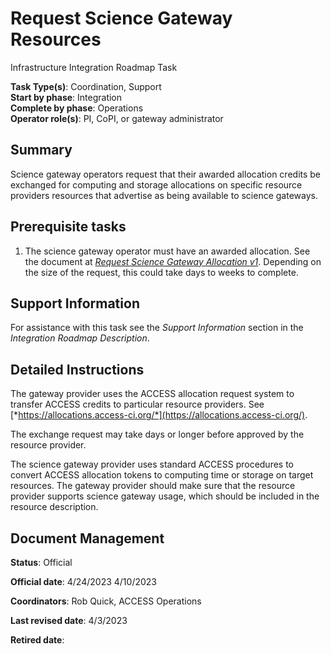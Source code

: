 # Request Science Gateway Resources

Infrastructure Integration Roadmap Task

**Task Type(s)**: Coordination, Support  
**Start by phase**: Integration  
**Complete by phase**: Operations  
**Operator role(s)**: PI, CoPI, or gateway administrator

## Summary

Science gateway operators request that their awarded allocation credits be exchanged for computing and storage allocations on specific resource providers resources that advertise as being available to science gateways.

## Prerequisite tasks

1.  The science gateway operator must have an awarded allocation. See the document at [*Request Science Gateway Allocation v1*](Request_Science_Gateway_Allocation_v1.md). Depending on the size of the request, this could take days to weeks to complete.

## Support Information

For assistance with this task see the *Support Information* section in the *Integration Roadmap Description*.

## Detailed Instructions

The gateway provider uses the ACCESS allocation request system to transfer ACCESS credits to particular resource providers. See [*https://allocations.access-ci.org/*](https://allocations.access-ci.org/).

The exchange request may take days or longer before approved by the resource provider.

The science gateway provider uses standard ACCESS procedures to convert ACCESS allocation tokens to computing time or storage on target resources. The gateway provider should make sure that the resource provider supports science gateway usage, which should be included in the resource description.

## Document Management

**Status**: Official

**Official date**: 4/24/2023 4/10/2023

**Coordinators**: Rob Quick, ACCESS Operations

**Last revised date**: 4/3/2023

**Retired date**:
